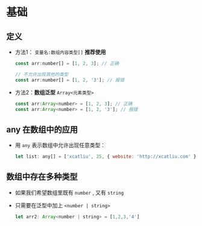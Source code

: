 # 基础

## 定义

+ 方法1： `变量名:数组内容类型[]` **推荐使用**

  ```js
  const arr:number[] = [1, 2, 3]; // 正确

  // 不允许出现其他的类型
  const arr:number[] = [1, 2, '3']; // 报错
  ```

+ 方法2：**数组泛型** `Array<元素类型>`

  ```js
  const arr:Array<number> = [1, 2, 3]; // 正确
  const arr:Array<number> = [1, 2, '3']; // 报错
  ```

## any 在数组中的应用

+ 用 `any` 表示数组中允许出现任意类型：

  ```js
  let list: any[] = ['xcatliu', 25, { website: 'http://xcatliu.com' }];
  ```

## 数组中存在多种类型

+ 如果我们希望数组里既有 `number` , 又有 `string`

+ 只需要在泛型中加上 `<number | string>`

  ```js
  let arr2: Array<number | string> = [1,2,3,'4']
  ```
